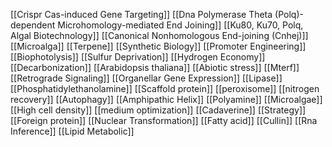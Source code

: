 [[Crispr Cas-induced Gene Targeting]]
[[Dna Polymerase Theta (Polq)-dependent Microhomology-mediated End Joining]]
[[Ku80, Ku70, Polq, Algal Biotechnology]]
[[Canonical Nonhomologous End-joining (Cnhej)]]
[[Microalga]]
[[Terpene]]
[[Synthetic Biology]]
[[Promoter Engineering]]
[[Biophotolysis]]
[[Sulfur Deprivation]]
[[Hydrogen Economy]]
[[Decarbonization]]
[[Arabidopsis thaliana]]
[[Abiotic stress]]
[[Mterf]]
[[Retrograde Signaling]]
[[Organellar Gene Expression]]
[[Lipase]]
[[Phosphatidylethanolamine]]
[[Scaffold protein]]
[[peroxisome]]
[[nitrogen recovery]]
[[Autophagy]]
[[Amphipathic Helix]]
[[Polyamine]]
[[Microalgae]]
[[High cell density]]
[[medium optimization]]
[[Cadaverine]]
[[Strategy]]
[[Foreign protein]]
[[Nuclear Transformation]]
[[Fatty acid]]
[[Cullin]]
[[Rna Inference]]
[[Lipid Metabolic]]
